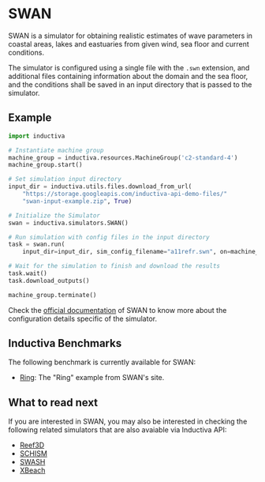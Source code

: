 # SWAN

SWAN is a simulator for obtaining realistic estimates of wave parameters in coastal
areas, lakes and eastuaries from given wind, sea floor and current conditions.

The simulator is configured using a single file with the `.swn` extension, and
additional files containing information about the domain and the sea floor, and
the conditions shall be saved in an input directory that is passed to the simulator.

## Example

```python
import inductiva

# Instantiate machine group
machine_group = inductiva.resources.MachineGroup('c2-standard-4')
machine_group.start()

# Set simulation input directory
input_dir = inductiva.utils.files.download_from_url(
    "https://storage.googleapis.com/inductiva-api-demo-files/"
    "swan-input-example.zip", True)

# Initialize the Simulator
swan = inductiva.simulators.SWAN()

# Run simulation with config files in the input directory
task = swan.run(
    input_dir=input_dir, sim_config_filename="a11refr.swn", on=machine_group)

# Wait for the simulation to finish and download the results
task.wait()
task.download_outputs()

machine_group.terminate()
```

Check the [official documentation](https://swanmodel.sourceforge.io/) of SWAN to know 
more about the configuration details specific of the simulator.

## Inductiva Benchmarks

The following benchmark is currently available for SWAN:

* [Ring](https://benchmarks.inductiva.ai/SWAN/ring/): The "Ring" example from 
SWAN's site.

## What to read next

If you are interested in SWAN, you may also be interested in checking the
following related simulators that are also avaiable via Inductiva API:

* [Reef3D](Reef3D.md)
* [SCHISM](SCHISM.md)
* [SWASH](SWASH.md)
* [XBeach](XBeach.md)
